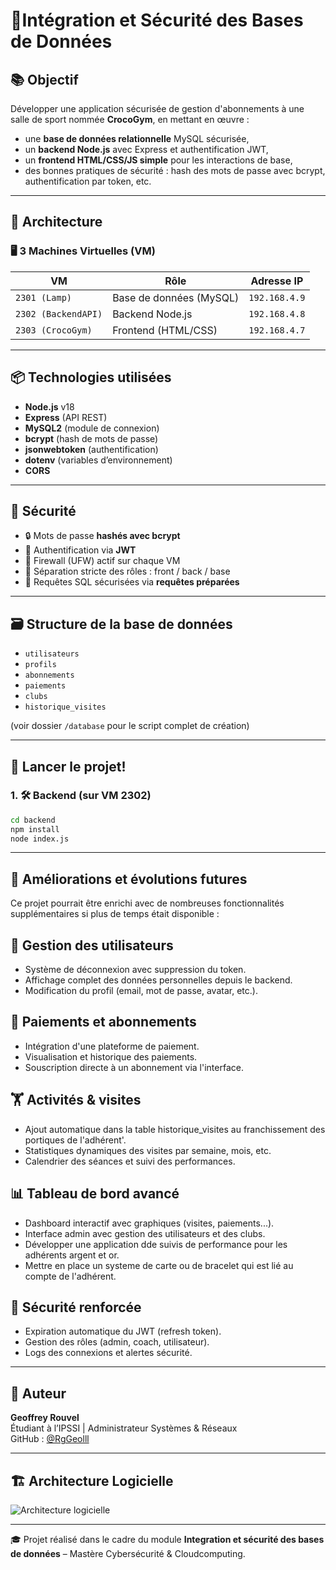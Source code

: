 # 🔐Intégration et Sécurité des Bases de Données

## 📚 Objectif

Développer une application sécurisée de gestion d'abonnements à une salle de sport nommée **CrocoGym**, en mettant en œuvre :
- une **base de données relationnelle** MySQL sécurisée,
- un **backend Node.js** avec Express et authentification JWT,
- un **frontend HTML/CSS/JS simple** pour les interactions de base,
- des bonnes pratiques de sécurité : hash des mots de passe avec bcrypt, authentification par token, etc.

---

## 🧱 Architecture

### 🖥️ 3 Machines Virtuelles (VM)

| VM             | Rôle                        | Adresse IP         |
|----------------|-----------------------------|---------------------|
| `2301 (Lamp)`  | Base de données (MySQL)     | `192.168.4.9`       |
| `2302 (BackendAPI)` | Backend Node.js          | `192.168.4.8`       |
| `2303 (CrocoGym)`   | Frontend (HTML/CSS)      | `192.168.4.7`       |

---

## 📦 Technologies utilisées

- **Node.js** v18
- **Express** (API REST)
- **MySQL2** (module de connexion)
- **bcrypt** (hash de mots de passe)
- **jsonwebtoken** (authentification)
- **dotenv** (variables d’environnement)
- **CORS**

---

## 🔐 Sécurité

- 🔒 Mots de passe **hashés avec bcrypt**
- 🔐 Authentification via **JWT**
- 🔐 Firewall (UFW) actif sur chaque VM
- 🔐 Séparation stricte des rôles : front / back / base
- 🔐 Requêtes SQL sécurisées via **requêtes préparées**

---

## 🗃️ Structure de la base de données

- `utilisateurs`
- `profils`
- `abonnements`
- `paiements`
- `clubs`
- `historique_visites`

(voir dossier `/database` pour le script complet de création)

---

## 🚀 Lancer le projet!


### 1. 🛠️ Backend (sur VM 2302)

```bash
cd backend
npm install
node index.js
```
---

## 🔮 Améliorations et évolutions futures
Ce projet pourrait être enrichi avec de nombreuses fonctionnalités supplémentaires si plus de temps était disponible :

## 👤 Gestion des utilisateurs
- Système de déconnexion avec suppression du token.
- Affichage complet des données personnelles depuis le backend.
- Modification du profil (email, mot de passe, avatar, etc.).

## 🧾 Paiements et abonnements
- Intégration d'une plateforme de paiement.
- Visualisation et historique des paiements.
- Souscription directe à un abonnement via l'interface.

## 🏋️ Activités & visites
- Ajout automatique dans la table historique_visites au franchissement des portiques de l'adhérent'.
- Statistiques dynamiques des visites par semaine, mois, etc.
- Calendrier des séances et suivi des performances.

## 📊 Tableau de bord avancé
- Dashboard interactif avec graphiques (visites, paiements...).
- Interface admin avec gestion des utilisateurs et des clubs.
- Développer une application dde suivis de performance pour les adhérents argent et or.
- Mettre en place un systeme de carte ou de bracelet qui est lié au compte de l'adhérent.

## 🔐 Sécurité renforcée
- Expiration automatique du JWT (refresh token).
- Gestion des rôles (admin, coach, utilisateur).
- Logs des connexions et alertes sécurité.

---

## 🤖 Auteur

**Geoffrey Rouvel**  
Étudiant à l’IPSSI | Administrateur Systèmes & Réseaux  
GitHub : [@RgGeolll](https://github.com/RgGeolll)

---

## 🏗️ Architecture Logicielle

![Architecture logicielle](https://github.com/user-attachments/assets/fa75522f-43da-40bb-94e6-4feccf4b995d)

---

🎓 Projet réalisé dans le cadre du module **Integration et sécurité des bases de données** – Mastère Cybersécurité & Cloudcomputing.
